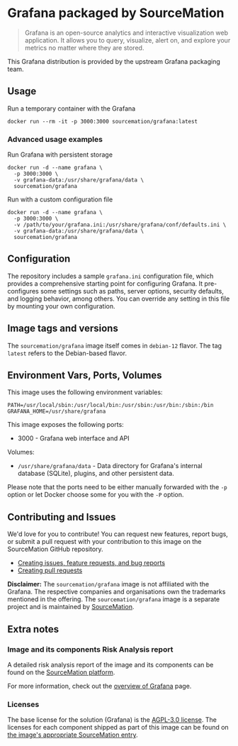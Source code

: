 # Grafana packaged by SourceMation

> Grafana is an open-source analytics and interactive visualization web application. It allows you to query, visualize, alert on, and explore your metrics no matter where they are stored.

This Grafana distribution is provided by the upstream Grafana packaging
team.

## Usage

Run a temporary container with the Grafana

```
docker run --rm -it -p 3000:3000 sourcemation/grafana:latest
```

### Advanced usage examples

Run Grafana with persistent storage

```
docker run -d --name grafana \
  -p 3000:3000 \
  -v grafana-data:/usr/share/grafana/data \
  sourcemation/grafana
```

Run with a custom configuration file

```
docker run -d --name grafana \
  -p 3000:3000 \
  -v /path/to/your/grafana.ini:/usr/share/grafana/conf/defaults.ini \
  -v grafana-data:/usr/share/grafana/data \
  sourcemation/grafana
```

## Configuration

The repository includes a sample `grafana.ini` configuration file, which provides a comprehensive starting point for configuring Grafana. It pre-configures some settings such as paths, server options, security defaults, and logging behavior, among others. You can override any setting in this file by mounting your own configuration.

## Image tags and versions

The `sourcemation/grafana` image itself comes in `debian-12` flavor.
The tag `latest` refers to the Debian-based flavor.

## Environment Vars, Ports, Volumes

This image uses the following environment variables:

```
PATH=/usr/local/sbin:/usr/local/bin:/usr/sbin:/usr/bin:/sbin:/bin
GRAFANA_HOME=/usr/share/grafana
```

This image exposes the following ports: 

- 3000 - Grafana web interface and API

Volumes:

- `/usr/share/grafana/data` - Data directory for Grafana's internal database (SQLite), plugins, and other persistent data.

Please note that the ports need to be either manually forwarded with the
`-p` option or let Docker choose some for you with the `-P` option.

## Contributing and Issues

We'd love for you to contribute! You can request new features, report bugs, or
submit a pull request with your contribution to this image on the SourceMation
GitHub repository.

- [Creating issues, feature requests, and bug reports](https://github.com/SourceMation/images/issues/new/choose)
- [Creating pull requests](https://github.com/SourceMation/images/compare)

**Disclaimer:** The `sourcemation/grafana` image is not affiliated with
the Grafana. The respective companies and
organisations own the trademarks mentioned in the offering. The
`sourcemation/grafana` image is a separate project and is maintained by
[SourceMation](https://sourcemation.com).

## Extra notes

### Image and its components Risk Analysis report

A detailed risk analysis report of the image and its components can be
found on the [SourceMation
platform](https://sourcemation.com/).

For more information, check out the [overview of
Grafana](https://grafana.com/grafana/) page.

### Licenses

The base license for the solution (Grafana) is the
[AGPL-3.0 license](https://github.com/grafana/grafana/blob/main/LICENSE). The licenses for each component shipped as
part of this image can be found on [the image's appropriate SourceMation
entry](https://sourcemation.com/).
